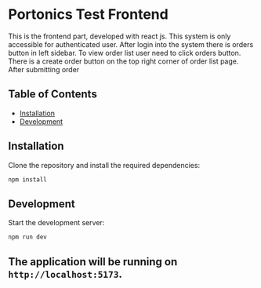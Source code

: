
# Portonics Test Frontend

This is the frontend part, developed with react js. This system is only accessible for authenticated user.
After login into the system there is orders button in left sidebar.
To view order list user need to click orders button.
There is a create order button on the top right corner of order list page.
After submitting order

## Table of Contents
- [Installation](#installation)
- [Development](#development)


## Installation

Clone the repository and install the required dependencies:

```bash
npm install
```


## Development

Start the development server:

```bash
npm run dev
```

The application will be running on `http://localhost:5173`.
---

